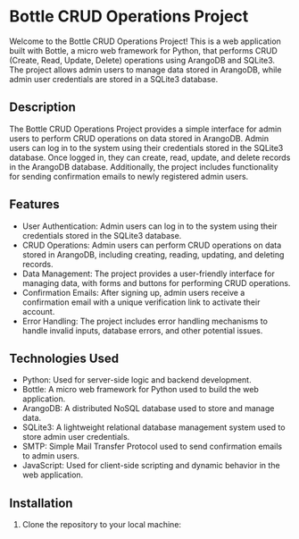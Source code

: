# Bottle CRUD Operations Project

Welcome to the Bottle CRUD Operations Project! This is a web application built with Bottle, a micro web framework for Python, that performs CRUD (Create, Read, Update, Delete) operations using ArangoDB and SQLite3. The project allows admin users to manage data stored in ArangoDB, while admin user credentials are stored in a SQLite3 database.

## Description

The Bottle CRUD Operations Project provides a simple interface for admin users to perform CRUD operations on data stored in ArangoDB. Admin users can log in to the system using their credentials stored in the SQLite3 database. Once logged in, they can create, read, update, and delete records in the ArangoDB database. Additionally, the project includes functionality for sending confirmation emails to newly registered admin users.

## Features

- User Authentication: Admin users can log in to the system using their credentials stored in the SQLite3 database.
- CRUD Operations: Admin users can perform CRUD operations on data stored in ArangoDB, including creating, reading, updating, and deleting records.
- Data Management: The project provides a user-friendly interface for managing data, with forms and buttons for performing CRUD operations.
- Confirmation Emails: After signing up, admin users receive a confirmation email with a unique verification link to activate their account.
- Error Handling: The project includes error handling mechanisms to handle invalid inputs, database errors, and other potential issues.

## Technologies Used

- Python: Used for server-side logic and backend development.
- Bottle: A micro web framework for Python used to build the web application.
- ArangoDB: A distributed NoSQL database used to store and manage data.
- SQLite3: A lightweight relational database management system used to store admin user credentials.
- SMTP: Simple Mail Transfer Protocol used to send confirmation emails to admin users.
- JavaScript: Used for client-side scripting and dynamic behavior in the web application.

## Installation

1. Clone the repository to your local machine:

